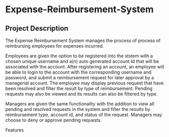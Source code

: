 # Expense-Reimbursement-System 

## Project Description
The Expense Reimbursement System manages the process of process of reimbursing employees for expenses incurred. 

Employees are
given the option to be registered into the ststem with a chosen unique username and a(n) auto generated account Id that will be associated with the account. After registering an account, an employee will be able to login to the account with the corresponding username and password, and submit a reimbursement request for later approval by a managerial account. The employee may display previous request that have been resolved and filter the result by type of reimbursement. Pending requests may also be viewed and its results can also be filtered by type. 

Managers are given the same functionality with the addition to view all pending and resolved requests in the system and filter the results by reimbursement type, account id, and status of the request. Managers may choose to deny or approve pending requests.

Features


